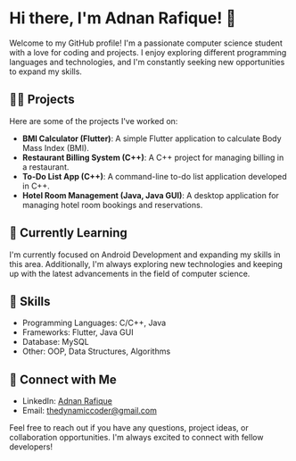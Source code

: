 # Hi there, I'm Adnan Rafique! 👋

Welcome to my GitHub profile! I'm a passionate computer science student with a love for coding and projects. I enjoy exploring different programming languages and technologies, and I'm constantly seeking new opportunities to expand my skills. 

## 🧑‍💻 Projects

Here are some of the projects I've worked on:

- **BMI Calculator (Flutter)**: A simple Flutter application to calculate Body Mass Index (BMI).
- **Restaurant Billing System (C++)**: A C++ project for managing billing in a restaurant.
- **To-Do List App (C++)**: A command-line to-do list application developed in C++.
- **Hotel Room Management (Java, Java GUI)**: A desktop application for managing hotel room bookings and reservations.

## 🌱 Currently Learning

I'm currently focused on Android Development and expanding my skills in this area. Additionally, I'm always exploring new technologies and keeping up with the latest advancements in the field of computer science.

## 💼 Skills

- Programming Languages: C/C++, Java
- Frameworks: Flutter, Java GUI
- Database: MySQL
- Other: OOP, Data Structures, Algorithms

## 🔗 Connect with Me

- LinkedIn: [Adnan Rafique](https://www.linkedin.com/in/adnan-rafique-700218248/)
- Email: thedynamiccoder@gmail.com

Feel free to reach out if you have any questions, project ideas, or collaboration opportunities. I'm always excited to connect with fellow developers!

